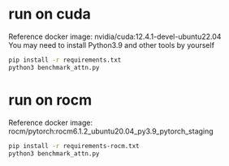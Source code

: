 # run on cuda  

Reference docker image: nvidia/cuda:12.4.1-devel-ubuntu22.04  
You may need to install Python3.9 and other tools by yourself  

```bash
pip install -r requirements.txt
python3 benchmark_attn.py
```


# run on rocm  

Reference docker image: rocm/pytorch:rocm6.1.2_ubuntu20.04_py3.9_pytorch_staging  

```bash
pip install -r requirements-rocm.txt
python3 benchmark_attn.py
```
